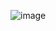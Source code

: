 ![image](https://user-images.githubusercontent.com/85889196/198340671-e39b5e5b-0f64-4f91-bc13-35e5ca3f05d1.png)


